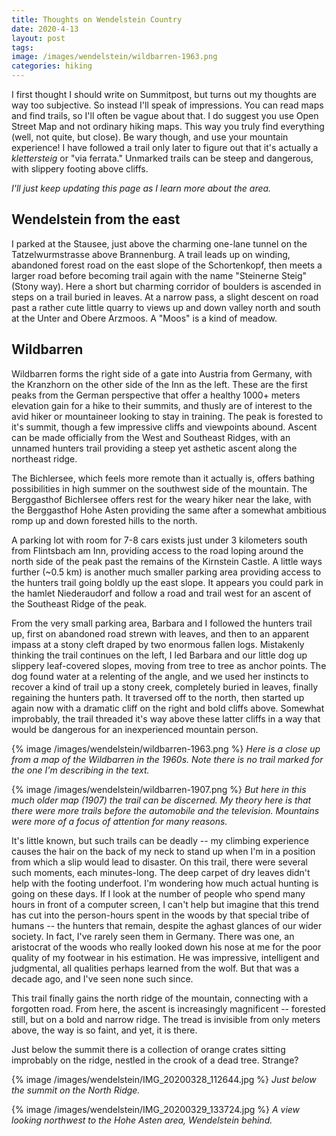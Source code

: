 ```yaml
---
title: Thoughts on Wendelstein Country
date: 2020-4-13
layout: post
tags:
image: /images/wendelstein/wildbarren-1963.png
categories: hiking
---
```


I first thought I should write on Summitpost, but turns out my thoughts are way
too subjective. So instead I'll speak of impressions. You can read maps and find
trails, so I'll often be vague about that. I do suggest you use Open Street Map
and not ordinary hiking maps. This way you truly find everything (well, not
quite, but close). Be wary though, and use your mountain experience! I have
followed a trail only later to figure out that it's actually a *klettersteig*
or "via ferrata." Unmarked trails can be steep and dangerous, with slippery
footing above cliffs.

*I'll just keep updating this page as I learn more about the area.*

## Wendelstein from the east

I parked at the Stausee, just above the charming one-lane tunnel on the
Tatzelwurmstrasse above Brannenburg. A trail leads up on winding, abandoned
forest road on the east slope of the Schortenkopf, then meets a larger road
before becoming trail again with the name "Steinerne Steig" (Stony way). Here a
short but charming corridor of boulders is ascended in steps on a trail buried
in leaves. At a narrow pass, a slight descent on road past a rather cute little
quarry to views up and down valley north and south at the Unter and Obere
Arzmoos. A "Moos" is a kind of meadow.

## Wildbarren

Wildbarren forms the right side of a gate into Austria from Germany, with the
Kranzhorn on the other side of the Inn as the left. These are the first peaks
from the German perspective that offer a healthy 1000+ meters elevation gain
for a hike to their summits, and thusly are of interest to the avid hiker or
mountaineer looking to stay in training. The peak is forested to it's summit,
though a few impressive cliffs and viewpoints abound. Ascent can be made
officially from the West and Southeast Ridges, with an unnamed hunters trail
providing a steep yet asthetic ascent along the northeast ridge.

The Bichlersee, which feels more remote than it actually is, offers bathing
possibilities in high summer on the southwest side of the mountain. The
Berggasthof Bichlersee offers rest for the weary hiker near the lake, with the
Berggasthof Hohe Asten providing the same after a somewhat ambitious romp up
and down forested hills to the north.

A parking lot with room for 7-8 cars exists just under 3 kilometers south from
Flintsbach am Inn, providing access to the road loping around the north side of
the peak past the remains of the Kirnstein Castle. A little ways further (~0.5
km) is another much smaller parking area providing access to the hunters trail
going boldly up the east slope. It appears you could park in the hamlet
Niederaudorf and follow a road and trail west for an ascent of the Southeast
Ridge of the peak.

From the very small parking area, Barbara and I followed the hunters trail up,
first on abandoned road strewn with leaves, and then to an apparent impass at a
stony cleft draped by two enormous fallen logs. Mistakenly thinking the trail
continues on the left, I led Barbara and our little dog up slippery
leaf-covered slopes, moving from tree to tree as anchor points. The dog found
water at a relenting of the angle, and we used her instincts to recover a kind
of trail up a stony creek, completely buried in leaves, finally regaining the
hunters path. It traversed off to the north, then started up again now with a
dramatic cliff on the right and bold cliffs above. Somewhat improbably, the
trail threaded it's way above these latter cliffs in a way that would be
dangerous for an inexperienced mountain person.

{% image /images/wendelstein/wildbarren-1963.png %}
*Here is a close up from a map of the Wildbarren in the 1960s. Note there
is no trail marked for the one I'm describing in the text.*

{% image /images/wendelstein/wildbarren-1907.png %}
*But here in this much older map (1907) the trail can be discerned. My
theory here is that there were more trails before the automobile and
the television. Mountains were more of a focus of attention for many
reasons.*

It's little known, but such trails can be deadly -- my climbing experience
causes the hair on the back of my neck to stand up when I'm in a position from
which a slip would lead to disaster. On this trail, there were several such
moments, each minutes-long. The deep carpet of dry leaves didn't help with the
footing underfoot. I'm wondering how much actual hunting is going on these
days. If I look at the number of people who spend many hours in front of a
computer screen, I can't help but imagine that this trend has cut into the
person-hours spent in the woods by that special tribe of humans -- the hunters
that remain, despite the aghast glances of our wider society. In fact, I've
rarely seen them in Germany. There was one, an aristocrat of the woods who
really looked down his nose at me for the poor quality of my footwear in his
estimation. He was impressive, intelligent and judgmental, all qualities
perhaps learned from the wolf. But that was a decade ago, and I've seen none
such since.

This trail finally gains the north ridge of the mountain, connecting with a
forgotten road. From here, the ascent is increasingly magnificent -- forested
still, but on a bold and narrow ridge. The tread is invisible from only meters
above, the way is so faint, and yet, it is there.

Just below the summit there is a collection of orange crates sitting improbably
on the ridge, nestled in the crook of a dead tree. Strange?

{% image /images/wendelstein/IMG_20200328_112644.jpg %}
*Just below the summit on the North Ridge.*

{% image /images/wendelstein/IMG_20200329_133724.jpg %}
*A view looking northwest to the Hohe Asten area, Wendelstein behind.*

